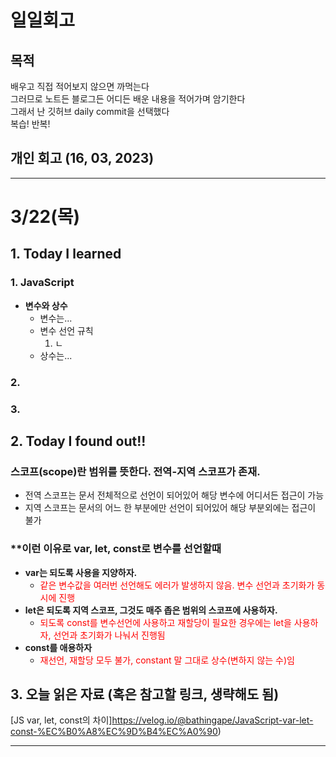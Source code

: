 # 일일회고

## 목적
배우고 직접 적어보지 않으면 까먹는다   
그러므로 노트든 블로그든 어디든 배운 내용을 적어가며 암기한다   
그래서 난 깃허브 daily commit을 선택했다   
복습! 반복!

## 개인 회고 (16, 03, 2023)

- - - -
# 3/22(목)

## 1. Today I learned
### 1. JavaScript
  * **변수와 상수**
    * 변수는...
    * 변수 선언 규칙
      1. ㄴ
    * 상수는...

### 2. 

### 3. 

## 2. Today I found out!!<br>
### 스코프(scope)란 범위를 뜻한다. 전역-지역 스코프가 존재.
  *  전역 스코프는 문서 전체적으로 선언이 되어있어 해당 변수에 어디서든 접근이 가능
  *  지역 스코프는 문서의 어느 한 부분에만 선언이 되어있어 해당 부분외에는 접근이 불가
### **이런 이유로 var, let, const로 변수를 선언할때
  * **var는 되도록 사용을 지양하자.**
     * <span style="color:red"> 같은 변수값을 여러번 선언해도 에러가 발생하지 않음. 변수 선언과 초기화가 동시에 진행 </span>
  * **let은 되도록 지역 스코프, 그것도 매주 좁은 범위의 스코프에 사용하자.**
     * <span style="color:red"> 되도록 const를 변수선언에 사용하고 재할당이 필요한 경우에는 let을 사용하자, 선언과 초기화가 나눠서 진행됨 </span>
  * **const를 애용하자**
     * <span style="color:red"> 재선언, 재할당 모두 불가, constant 말 그대로 상수(변하지 않는 수)임 </span>


## 3. 오늘 읽은 자료 (혹은 참고할 링크, 생략해도 됨)
[JS var, let, const의 차이]https://velog.io/@bathingape/JavaScript-var-let-const-%EC%B0%A8%EC%9D%B4%EC%A0%90)

- - - -
